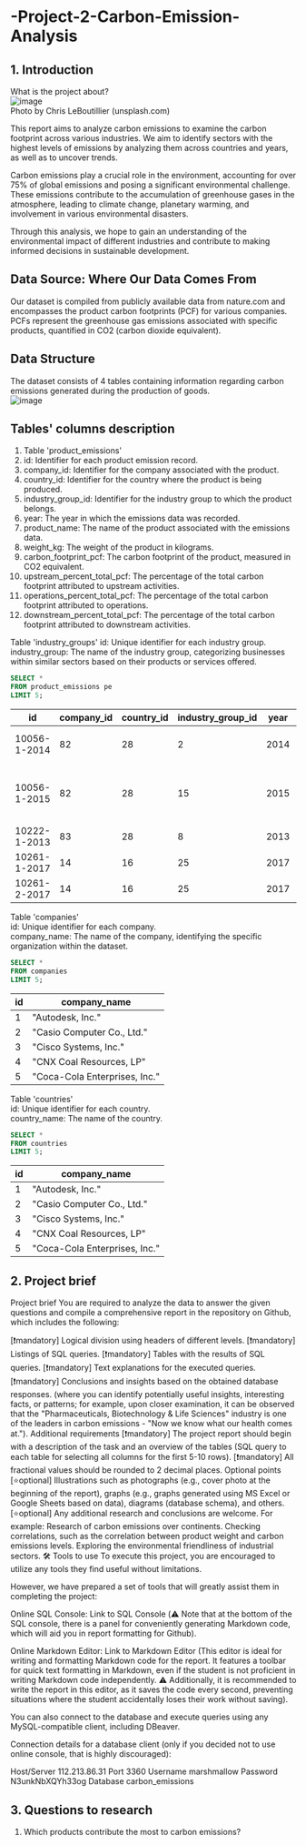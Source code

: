 # -Project-2-Carbon-Emission-Analysis
## 1. Introduction
What is the project about?  
![image](https://github.com/user-attachments/assets/f23021ab-a542-43ad-8c83-2e2e1ed9b2c0)  
Photo by Chris LeBoutillier (unsplash.com)  

This report aims to analyze carbon emissions to examine the carbon footprint across various industries. We aim to identify sectors with the highest levels of emissions by analyzing them across countries and years, as well as to uncover trends.  

Carbon emissions play a crucial role in the environment, accounting for over 75% of global emissions and posing a significant environmental challenge. These emissions contribute to the accumulation of greenhouse gases in the atmosphere, leading to climate change, planetary warming, and involvement in various environmental disasters.  

Through this analysis, we hope to gain an understanding of the environmental impact of different industries and contribute to making informed decisions in sustainable development.  

## Data Source: Where Our Data Comes From  
Our dataset is compiled from publicly available data from nature.com and encompasses the product carbon footprints (PCF) for various companies. PCFs represent the greenhouse gas emissions associated with specific products, quantified in CO2 (carbon dioxide equivalent).  

## Data Structure  
The dataset consists of 4 tables containing information regarding carbon emissions generated during the production of goods.  
![image](https://github.com/user-attachments/assets/96cf50c1-ebe1-4d12-9b56-8b6b0ca924b2)  

## Tables' columns description  
1) Table 'product_emissions'  
2) id: Identifier for each product emission record.  
3) company_id: Identifier for the company associated with the product.  
4) country_id: Identifier for the country where the product is being produced.
5) industry_group_id: Identifier for the industry group to which the product belongs.
6) year: The year in which the emissions data was recorded.
7) product_name: The name of the product associated with the emissions data.
8) weight_kg: The weight of the product in kilograms.
9) carbon_footprint_pcf: The carbon footprint of the product, measured in CO2 equivalent.
10) upstream_percent_total_pcf: The percentage of the total carbon footprint attributed to upstream activities.
11) operations_percent_total_pcf: The percentage of the total carbon footprint attributed to operations.
12) downstream_percent_total_pcf: The percentage of the total carbon footprint attributed to downstream activities.

Table 'industry_groups'
id: Unique identifier for each industry group.
industry_group: The name of the industry group, categorizing businesses within similar sectors based on their products or services offered.  

```sql
SELECT *
FROM product_emissions pe 
LIMIT 5;

```

|id|company_id|country_id|industry_group_id|year|product_name|weight_kg|carbon_footprint_pcf|upstream_percent_total_pcf|operations_percent_total_pcf|downstream_percent_total_pcf|
|--|----------|----------|-----------------|----|------------|---------|--------------------|--------------------------|----------------------------|----------------------------|
|10056-1-2014|82|28|2|2014|Frosted Flakes(R) Cereal|0.7485|2|57.50|30.00|12.50|
|10056-1-2015|82|28|15|2015|"Frosted Flakes, 23 oz, produced in Lancaster, PA (one carton)"|0.7485|2|57.50|30.00|12.50|
|10222-1-2013|83|28|8|2013|Office Chair|20.68|73|80.63|17.36|2.01|
|10261-1-2017|14|16|25|2017|Multifunction Printers|110.0|1488|30.65|5.51|63.84|
|10261-2-2017|14|16|25|2017|Multifunction Printers|110.0|1818|25.08|4.51|70.41|  
 

Table 'companies'  
id: Unique identifier for each company.  
company_name: The name of the company, identifying the specific organization within the dataset.  

```sql
SELECT *
FROM companies 
LIMIT 5;
```
|id|company_name|
|--|------------|
|1|"Autodesk, Inc."|
|2|"Casio Computer Co., Ltd."|
|3|"Cisco Systems, Inc."|
|4|"CNX Coal Resources, LP"|
|5|"Coca-Cola Enterprises, Inc."|  

 
Table 'countries'  
id: Unique identifier for each country.  
country_name: The name of the country.  

```sql
SELECT *
FROM countries 
LIMIT 5; 
```

|id|company_name|
|--|------------|
|1|"Autodesk, Inc."|
|2|"Casio Computer Co., Ltd."|
|3|"Cisco Systems, Inc."|
|4|"CNX Coal Resources, LP"|
|5|"Coca-Cola Enterprises, Inc."|

## 2. Project brief
 Project brief
You are required to analyze the data to answer the given questions and compile a comprehensive report in the repository on Github, which includes the following:

[❗mandatory] Logical division using headers of different levels.
[❗mandatory] Listings of SQL queries.
[❗mandatory] Tables with the results of SQL queries.
[❗mandatory] Text explanations for the executed queries.
[❗mandatory] Conclusions and insights based on the obtained database responses.
(where you can identify potentially useful insights, interesting facts, or patterns; for example, upon closer examination, it can be observed that the "Pharmaceuticals, Biotechnology & Life Sciences" industry is one of the leaders in carbon emissions - "Now we know what our health comes at.").
Additional requirements
[❗mandatory] The project report should begin with a description of the task and an overview of the tables (SQL query to each table for selecting all columns for the first 5-10 rows).
[❗mandatory] All fractional values should be rounded to 2 decimal places.
Optional points
[⭐️optional] Illustrations such as photographs (e.g., cover photo at the beginning of the report), graphs (e.g., graphs generated using MS Excel or Google Sheets based on data), diagrams (database schema), and others.
[⭐️optional] Any additional research and conclusions are welcome. For example:
Research of carbon emissions over continents.
Checking correlations, such as the correlation between product weight and carbon emissions levels.
Exploring the environmental friendliness of industrial sectors.
🛠️ Tools to use
To execute this project, you are encouraged to utilize any tools they find useful without limitations.

However, we have prepared a set of tools that will greatly assist them in completing the project:

Online SQL Console: Link to SQL Console
(⚠️ Note that at the bottom of the SQL console, there is a panel for conveniently generating Markdown code, which will aid you in report formatting for Github).

Online Markdown Editor: Link to Markdown Editor
(This editor is ideal for writing and formatting Markdown code for the report. It features a toolbar for quick text formatting in Markdown, even if the student is not proficient in writing Markdown code independently.
⚠️ Additionally, it is recommended to write the report in this editor, as it saves the code every second, preventing situations where the student accidentally loses their work without saving).

You can also connect to the database and execute queries using any MySQL-compatible client, including DBeaver.

 

Connection details for a database client 
(only if you decided not to use online console, that is highly discouraged): 

Host/Server	112.213.86.31
Port	3360
Username	marshmallow
Password	N3unkNbXQYh33og
Database	carbon_emissions

## 3. Questions to research

1. Which products contribute the most to carbon emissions? 










